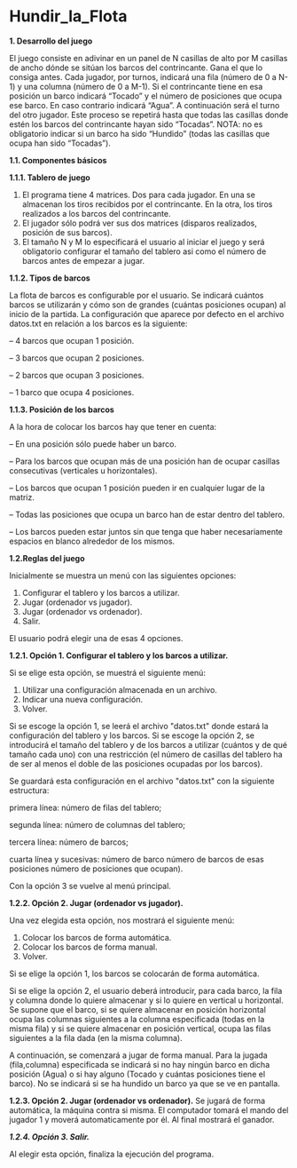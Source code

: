 # Hundir_la_Flota

**1. Desarrollo del juego**

El juego consiste en adivinar en un panel de N casillas de alto
por M casillas de ancho dónde se sitúan los barcos del contrincante. 
Gana el que lo consiga antes.
Cada jugador, por turnos, indicará una fila (número de 0 a N-1)
y una columna (número de 0 a M-1). Si el contrincante tiene en esa
posición un barco indicará “Tocado” y el número de posiciones que
ocupa ese barco. En caso contrario indicará “Agua”. A continuación
será el turno del otro jugador. Este proceso se repetirá hasta que
todas las casillas donde estén los barcos del contrincante hayan
sido “Tocadas”.
NOTA: no es obligatorio indicar si un barco ha sido “Hundido”
(todas las casillas que ocupa han sido “Tocadas”).

**1.1.  Componentes básicos**

**1.1.1. Tablero de juego**

1. El programa tiene 4 matrices. Dos para cada jugador. En una
se almacenan los tiros recibidos por el contrincante. En la
otra, los tiros realizados a los barcos del contrincante.
2. El jugador sólo podrá ver sus dos matrices (disparos realizados,
 posición de sus barcos).
3. El tamaño N y M lo especificará el usuario al iniciar el
juego y será obligatorio configurar el tamaño del tablero
asi como el número de barcos antes de empezar a jugar.

**1.1.2. Tipos de barcos**

La flota de barcos es configurable por el usuario. Se indicará cuántos
barcos se utilizarán y cómo son de grandes (cuántas posiciones ocupan) al
inicio de la partida. La configuración que aparece por defecto en el 
archivo datos.txt en relación a los barcos es la siguiente:

– 4 barcos que ocupan 1 posición.

– 3 barcos que ocupan 2 posiciones.

– 2 barcos que ocupan 3 posiciones.

– 1 barco que ocupa 4 posiciones.


**1.1.3. Posición de los barcos**

A la hora de colocar los barcos hay que tener en cuenta:

– En una posición sólo puede haber un barco.

– Para los barcos que ocupan más de una posición han de ocupar 
casillas consecutivas (verticales u horizontales).

– Los barcos que ocupan 1 posición pueden ir en cualquier lugar 
de la matriz.

– Todas las posiciones que ocupa un barco han de estar dentro
del tablero.

– Los barcos pueden estar juntos sin que tenga que haber necesariamente
espacios en blanco alrededor de los mismos.

**1.2.Reglas del juego**

Inicialmente se muestra un menú con las siguientes opciones:

1. Configurar el tablero y los barcos a utilizar.
2. Jugar (ordenador vs jugador).
3. Jugar (ordenador vs ordenador).
4. Salir.

El usuario podrá elegir una de esas 4 opciones.

**1.2.1. Opción 1. Configurar el tablero y los barcos a utilizar.**

Si se elige esta opción, se muestrá el siguiente menú:
1. Utilizar una configuración almacenada en un archivo.
2. Indicar una nueva configuración.
3. Volver.

Si se escoge la opción 1, se leerá el archivo "datos.txt" donde
estará la configuración del tablero y los barcos.
Si se escoge la opción 2, se introducirá el tamaño del tablero y de los
barcos a utilizar (cuántos y de qué tamaño cada uno) con una restricción
(el número de casillas del tablero ha de ser al menos el doble de las 
posiciones ocupadas por los barcos).

Se guardará esta configuración en el archivo "datos.txt" con 
la siguiente estructura:

primera línea: número de filas del tablero;

segunda línea: número de columnas del tablero;

tercera línea: número de barcos;

cuarta línea y sucesivas:
número de barco  número de barcos de esas posiciones número de posiciones que ocupan).

Con la opción 3 se vuelve al menú principal.


**1.2.2. Opción 2. Jugar (ordenador vs jugador).**

Una vez elegida esta opción, nos mostrará el siguiente menú:

1. Colocar los barcos de forma automática.
2. Colocar los barcos de forma manual.
3. Volver.

Si se elige la opción 1, los barcos se colocarán de forma automática.

Si se elige la opción 2, el usuario deberá introducir, para cada
barco, la fila y columna donde lo quiere almacenar y si lo quiere en
vertical u horizontal.
Se supone que el barco, si se quiere almacenar en posición horizontal 
ocupa las columnas siguientes a la columna especificada (todas en la misma fila) 
y si se quiere almacenar en posición vertical, ocupa las filas siguientes 
a la fila dada (en la misma columna).

A continuación, se comenzará a jugar de forma manual.
Para la jugada (fila,columna) especificada se indicará si no hay ningún barco 
en dicha posición (Agua) o si hay alguno (Tocado y cuántas posiciones tiene
el barco). No se indicará si se ha hundido un barco ya que se ve en pantalla.

**1.2.3. Opción 2. Jugar (ordenador vs ordenador).**
Se jugará de forma automática, la máquina contra si misma.
El computador tomará el mando del jugador 1 y moverá automaticamente
por él. Al final mostrará el ganador.

***1.2.4. Opción 3. Salir.***

Al elegir esta opción, finaliza la ejecución del programa.

